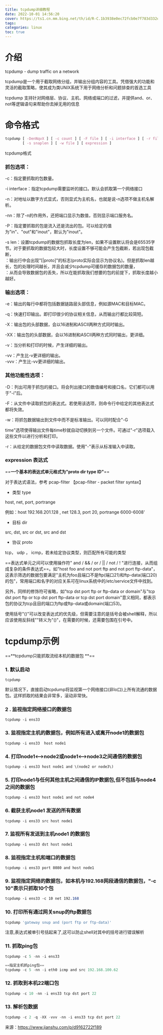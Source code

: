 ```yaml
---
title: tcpdump详细教程
date: 2022-10-01 14:56:20
cover: https://ts1.cn.mm.bing.net/th/id/R-C.1b3938e0ec72fcb0e7f783d332d70874?rik=2D8T9Y5bjazkCw&riu=http%3a%2f%2fstatic.bugcode.cn%2fuPic%2fsJ74ph.jpg&ehk=oZWcxvChZIlHr3VS7Y%2bsX0xEmep8J%2bFT%2fJF3TR7Nlag%3d&risl=&pid=ImgRaw&r=0
tags:
categories: linux
toc: true
---
```


# 介绍

tcpdump - dump traffic on a network

tcpdump是一个用于截取网络分组，并输出分组内容的工具。凭借强大的功能和灵活的截取策略，使其成为类UNIX系统下用于网络分析和问题排查的首选工具

tcpdump 支持针对网络层、协议、主机、网络或端口的过滤，并提供and、or、not等逻辑语句来帮助你去掉无用的信息

<!-- more -->

# 命令格式

```css
tcpdump [ -DenNqvX ] [ -c count ] [ -F file ] [ -i interface ] [ -r file ]
        [ -s snaplen ] [ -w file ] [ expression ]
```

tcpdump格式

### 抓包选项：

-c：指定要抓取的包数量。

-i interface：指定tcpdump需要监听的接口。默认会抓取第一个网络接口

-n：对地址以数字方式显式，否则显式为主机名，也就是说-n选项不做主机名解析。

-nn：除了-n的作用外，还把端口显示为数值，否则显示端口服务名。

-P：指定要抓取的包是流入还是流出的包。可以给定的值为"in"、"out"和"inout"，默认为"inout"。

-s len：设置tcpdump的数据包抓取长度为len，如果不设置默认将会是65535字节。对于要抓取的数据包较大时，长度设置不够可能会产生包截断，若出现包截断，  
：输出行中会出现"[|proto]"的标志(proto实际会显示为协议名)。但是抓取len越长，包的处理时间越长，并且会减少tcpdump可缓存的数据包的数量，  
：从而会导致数据包的丢失，所以在能抓取我们想要的包的前提下，抓取长度越小越好。

### 输出选项：

-e：输出的每行中都将包括数据链路层头部信息，例如源MAC和目标MAC。

-q：快速打印输出。即打印很少的协议相关信息，从而输出行都比较简短。

-X：输出包的头部数据，会以16进制和ASCII两种方式同时输出。

-XX：输出包的头部数据，会以16进制和ASCII两种方式同时输出，更详细。

-v：当分析和打印的时候，产生详细的输出。

-vv：产生比-v更详细的输出。  
-vvv：产生比-vv更详细的输出。

### 其他功能性选项：

-D：列出可用于抓包的接口。将会列出接口的数值编号和接口名，它们都可以用于"-i"后。

-F：从文件中读取抓包的表达式。若使用该选项，则命令行中给定的其他表达式都将失效。

-w：将抓包数据输出到文件中而不是标准输出。可以同时配合"-G

time"选项使得输出文件每time秒就自动切换到另一个文件。可通过"-r"选项载入这些文件以进行分析和打印。

-r：从给定的数据包文件中读取数据。使用"-"表示从标准输入中读取。

### expression 表达式

==**一个基本的表达式单元格式为"proto dir type ID"**==

对于表达式语法，参考 pcap-filter 【pcap-filter - packet filter syntax】

- 类型 type

host, net, port, portrange

例如：host 192.168.201.128 , net 128.3, port 20, portrange 6000-6008'

- 目标 dir

src, dst, src or dst, src and dst

- 协议 proto

tcp， udp ， icmp，若未给定协议类型，则匹配所有可能的类型

==表达式单元之间可以使用操作符" and / && / or / || / not / ! "进行连接，从而组成复杂的条件表达式==。如"host foo and not port ftp and not port ftp-data"，这表示筛选的数据包要满足"主机为foo且端口不是ftp(端口21)和ftp-data(端口20)的包"，常用端口和名字的对应关系可在linux系统中的/etc/service文件中找到。

另外，同样的修饰符可省略，如"tcp dst port ftp or ftp-data or domain"与"tcp dst port ftp or tcp dst port ftp-data or tcp dst port domain"意义相同，都表示包的协议为tcp且目的端口为ftp或ftp-data或domain(端口53)。

使用括号"()"可以改变表达式的优先级，但需要注意的是括号会被shell解释，所以应该使用反斜线""转义为"()"，在需要的时候，还需要包围在引号中。

# tcpdump示例

==**tcpdump只能抓取流经本机的数据包 **==

### 1. 默认启动

```undefined
tcpdump
```

默认情况下，直接启动tcpdump将监视第一个网络接口(非lo口)上所有流通的数据包。这样抓取的结果会非常多，滚动非常快。

### 2 . 监视指定网络接口的数据包

```undefined
tcpdump -i ens33
```

### 3. 监视指定主机的数据包，例如所有进入或离开node1的数据包

```undefined
tcpdump -i ens33  host node1
```

### 4. 打印node1<-->node2或node1<-->node3之间通信的数据包

```undefined
tcpdump -i ens33 host node1 and \(node2 or node3\)
```

### 5. 打印node1与任何其他主机之间通信的IP数据包,但不包括与node4之间的数据包

```undefined
tcpdump -i ens33 host node1 and not node4
```

### 6. 截获主机node1 发送的所有数据

```undefined
tcpdump -i ens33 src host node1
```

### 7. 监视所有发送到主机node1 的数据包

```undefined
tcpdump -i ens33 dst host node1
```

### 8. 监视指定主机和端口的数据包

```undefined
tcpdump -i ens33 port 8080 and host node1
```

### 9. 监视指定网络的数据包，如本机与192.168网段通信的数据包，"-c 10"表示只抓取10个包

```css
tcpdump -i ens33 -c 10 net 192.168
```

### 10. 打印所有通过网关snup的ftp数据包

```bash
tcpdump 'gateway snup and (port ftp or ftp-data)'
```

注意,表达式被单引号括起来了,这可以防止shell对其中的括号进行错误解析

### 11. 抓取ping包

```swift
tcpdump -c 5 -nn -i ens33 

==指定主机抓ping包==
tcpdump -c 5 -nn -i eth0 icmp and src 192.168.100.62
```

### 12. 抓取到本机22端口包

```swift
tcpdump -c 10 -nn -i ens33 tcp dst port 22
```

### 13. 解析包数据

```swift
tcpdump -c 2 -q -XX -vvv -nn -i ens33 tcp dst port 22
```

来源：https://www.jianshu.com/p/d9162722f189